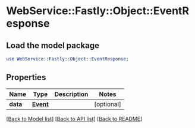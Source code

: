 # WebService::Fastly::Object::EventResponse

## Load the model package
```perl
use WebService::Fastly::Object::EventResponse;
```

## Properties
Name | Type | Description | Notes
------------ | ------------- | ------------- | -------------
**data** | [**Event**](Event.md) |  | [optional] 

[[Back to Model list]](../README.md#documentation-for-models) [[Back to API list]](../README.md#documentation-for-api-endpoints) [[Back to README]](../README.md)


